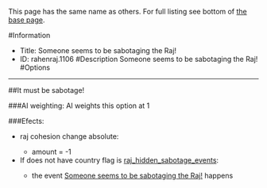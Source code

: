 This page has the same name as others. For full listing see bottom of [the base page](someone_seems_to_be_sabotaging_the_raj.md).

#Information
 - Title: Someone seems to be sabotaging the Raj!
 - ID: rahenraj.1106
#Description
Someone seems to be sabotaging the Raj!
#Options

___
##It must be sabotage!

###AI weighting:
AI weights this option at 1


###Efects:<ul><li>raj cohesion change absolute:</li><ul><li>amount = -1</li></ul><li>If does not have country flag is [raj_hidden_sabotage_events](../flags/raj_hidden_sabotage_events.md):</li><ul><li>the event [Someone seems to be sabotaging the Raj!](../events/someone_seems_to_be_sabotaging_the_raj.md) happens</li></ul></ul>
